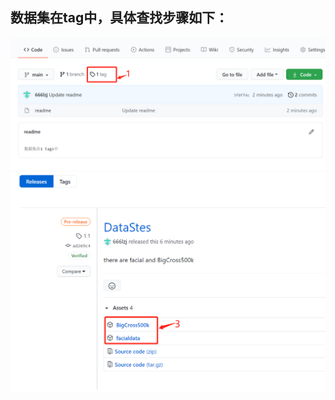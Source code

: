 数据集在tag中，具体查找步骤如下：
---
![步骤一](a03ef595a360092fcc7468b376bb9a3.png)
![步骤三](3450c0a83388b55b2a713c1f9340f82.png)

